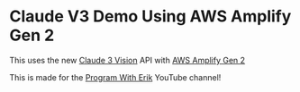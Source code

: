 # Claude V3 Demo Using AWS Amplify Gen 2

This uses the new [Claude 3 Vision](https://docs.anthropic.com/claude/reference/messages-examples) API with [AWS Amplify Gen 2](https://docs.amplify.aws/gen2/)

This is made for the [Program With Erik](http://erik.video) YouTube channel!
